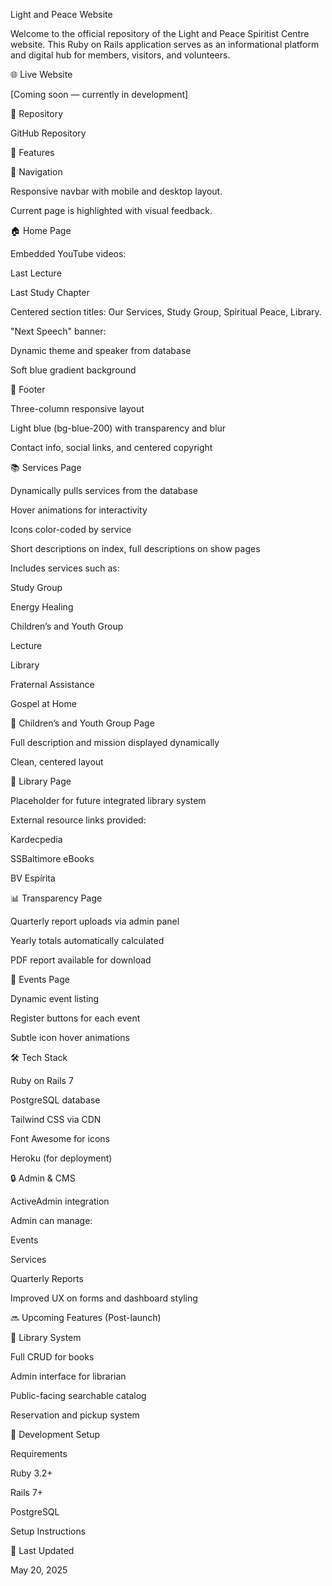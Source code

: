 Light and Peace Website

Welcome to the official repository of the Light and Peace Spiritist Centre website. This Ruby on Rails application serves as an informational platform and digital hub for members, visitors, and volunteers.

🌐 Live Website

[Coming soon — currently in development]

📁 Repository

GitHub Repository

📌 Features

🧭 Navigation

Responsive navbar with mobile and desktop layout.

Current page is highlighted with visual feedback.

🏠 Home Page

Embedded YouTube videos:

Last Lecture

Last Study Chapter

Centered section titles: Our Services, Study Group, Spiritual Peace, Library.

"Next Speech" banner:

Dynamic theme and speaker from database

Soft blue gradient background

🦶 Footer

Three-column responsive layout

Light blue (bg-blue-200) with transparency and blur

Contact info, social links, and centered copyright

📚 Services Page

Dynamically pulls services from the database

Hover animations for interactivity

Icons color-coded by service

Short descriptions on index, full descriptions on show pages

Includes services such as:

Study Group

Energy Healing

Children’s and Youth Group

Lecture

Library

Fraternal Assistance

Gospel at Home

🧒 Children’s and Youth Group Page

Full description and mission displayed dynamically

Clean, centered layout

📖 Library Page

Placeholder for future integrated library system

External resource links provided:

Kardecpedia

SSBaltimore eBooks

BV Espírita

📊 Transparency Page

Quarterly report uploads via admin panel

Yearly totals automatically calculated

PDF report available for download

📅 Events Page

Dynamic event listing

Register buttons for each event

Subtle icon hover animations

🛠️ Tech Stack

Ruby on Rails 7

PostgreSQL database

Tailwind CSS via CDN

Font Awesome for icons

Heroku (for deployment)

🔒 Admin & CMS

ActiveAdmin integration

Admin can manage:

Events

Services

Quarterly Reports

Improved UX on forms and dashboard styling

🔜 Upcoming Features (Post-launch)

📘 Library System

Full CRUD for books

Admin interface for librarian

Public-facing searchable catalog

Reservation and pickup system

🧪 Development Setup

Requirements

Ruby 3.2+

Rails 7+

PostgreSQL

Setup Instructions

📅 Last Updated

May 20, 2025
